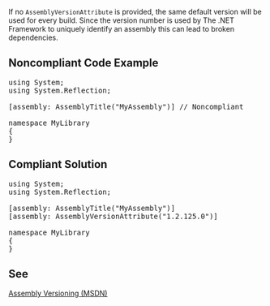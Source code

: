 If no `AssemblyVersionAttribute` is provided, the same default version will be used for every build. Since the version number is used by
The .NET Framework to uniquely identify an assembly this can lead to broken dependencies.

## Noncompliant Code Example

<pre>
using System;
using System.Reflection;

[assembly: AssemblyTitle("MyAssembly")] // Noncompliant

namespace MyLibrary
{
}
</pre>

## Compliant Solution

<pre>
using System;
using System.Reflection;

[assembly: AssemblyTitle("MyAssembly")]
[assembly: AssemblyVersionAttribute("1.2.125.0")]

namespace MyLibrary
{
}
</pre>

## See

[Assembly Versioning (MSDN)](https://msdn.microsoft.com/en-us/library/51ket42z.aspx)